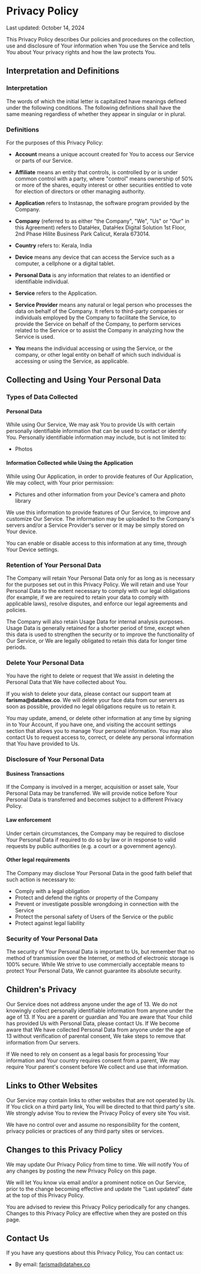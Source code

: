 <head> </head>
<h1>Privacy Policy</h1>
<p>Last updated: October 14, 2024</p>
<p>
  This Privacy Policy describes Our policies and procedures on the collection,
  use and disclosure of Your information when You use the Service and tells You
  about Your privacy rights and how the law protects You.
</p>
<h2>Interpretation and Definitions</h2>
<h3>Interpretation</h3>
<p>
  The words of which the initial letter is capitalized have meanings defined
  under the following conditions. The following definitions shall have the same
  meaning regardless of whether they appear in singular or in plural.
</p>
<h3>Definitions</h3>
<p>For the purposes of this Privacy Policy:</p>
<ul>
  <li>
    <p>
      <strong>Account</strong> means a unique account created for You to access
      our Service or parts of our Service.
    </p>
  </li>
  <li>
    <p>
      <strong>Affiliate</strong> means an entity that controls, is controlled by
      or is under common control with a party, where &quot;control&quot; means
      ownership of 50% or more of the shares, equity interest or other
      securities entitled to vote for election of directors or other managing
      authority.
    </p>
  </li>
  <li>
    <p>
      <strong>Application</strong> refers to Instasnap, the
      software program provided by the Company.
    </p>
  </li>
  <li>
    <p>
      <strong>Company</strong> (referred to as either &quot;the Company&quot;,
      &quot;We&quot;, &quot;Us&quot; or &quot;Our&quot; in this Agreement)
      refers to DataHex, DataHex Digital Solution 1st Floor, 2nd Phase Hilite
      Business Park Calicut, Kerala 673014.
    </p>
  </li>
  <li>
    <p><strong>Country</strong> refers to: Kerala, India</p>
  </li>
  <li>
    <p>
      <strong>Device</strong> means any device that can access the Service such
      as a computer, a cellphone or a digital tablet.
    </p>
  </li>
  <li>
    <p>
      <strong>Personal Data</strong> is any information that relates to an
      identified or identifiable individual.
    </p>
  </li>
  <li>
    <p><strong>Service</strong> refers to the Application.</p>
  </li>
  <li>
    <p>
      <strong>Service Provider</strong> means any natural or legal person who
      processes the data on behalf of the Company. It refers to third-party
      companies or individuals employed by the Company to facilitate the
      Service, to provide the Service on behalf of the Company, to perform
      services related to the Service or to assist the Company in analyzing how
      the Service is used.
    </p>
  </li>
  <li>
    <p>
      <strong>You</strong> means the individual accessing or using the Service,
      or the company, or other legal entity on behalf of which such individual
      is accessing or using the Service, as applicable.
    </p>
  </li>
</ul>
<h2>Collecting and Using Your Personal Data</h2>
<h3>Types of Data Collected</h3>
<h4>Personal Data</h4>
<p>
  While using Our Service, We may ask You to provide Us with certain personally
  identifiable information that can be used to contact or identify You.
  Personally identifiable information may include, but is not limited to:
</p>
<ul>
  <li>
    <p>Photos</p>
  </li>
<!--  <li>-->
<!--    <p>First name and last name</p>-->
<!--  </li>-->
<!--  <li>-->
<!--    <p>Phone number</p>-->
<!--  </li>-->
<!--  <li>-->
<!--    <p>Usage Data</p>-->
<!--  </li>-->
</ul>
<!--<h4>Usage Data</h4>-->
<!--<p>Usage Data is collected automatically when using the Service.</p>-->
<!--<p>-->
<!--  Usage Data may include information such as Your Device's Internet Protocol-->
<!--  address (e.g. IP address), browser type, browser version, the pages of our-->
<!--  Service that You visit, the time and date of Your visit, the time spent on-->
<!--  those pages, unique device identifiers and other diagnostic data.-->
<!--</p>-->
<!--<p>-->
<!--  When You access the Service by or through a mobile device, We may collect-->
<!--  certain information automatically, including, but not limited to, the type of-->
<!--  mobile device You use, Your mobile device unique ID, the IP address of Your-->
<!--  mobile device, Your mobile operating system, the type of mobile Internet-->
<!--  browser You use, unique device identifiers and other diagnostic data.-->
<!--</p>-->
<!--<p>-->
<!--  We may also collect information that Your browser sends whenever You visit our-->
<!--  Service or when You access the Service by or through a mobile device.-->
<!--</p>-->
<h4>Information Collected while Using the Application</h4>
<p>
  While using Our Application, in order to provide features of Our Application,
  We may collect, with Your prior permission:
</p>
<ul>
  <li>
    Pictures and other information from your Device's camera and photo library
  </li>
</ul>
<p>
  We use this information to provide features of Our Service, to improve and
  customize Our Service. The information may be uploaded to the Company's
  servers and/or a Service Provider's server or it may be simply stored on Your
  device.
</p>
<p>
  You can enable or disable access to this information at any time, through Your
  Device settings.
</p>
<!--<h3>Use of Your Personal Data</h3>-->
<!--<p>The Company may use Personal Data for the following purposes:</p>-->
<!--<ul>-->
<!--  <li>-->
<!--    <p>-->
<!--      <strong>To provide and maintain our Service</strong>, including to monitor-->
<!--      the usage of our Service.-->
<!--    </p>-->
<!--  </li>-->
<!--  <li>-->
<!--    <p>-->
<!--      <strong>To manage Your Account:</strong> to manage Your registration as a-->
<!--      user of the Service. The Personal Data You provide can give You access to-->
<!--      different functionalities of the Service that are available to You as a-->
<!--      registered user.-->
<!--    </p>-->
<!--  </li>-->
<!--  <li>-->
<!--    <p>-->
<!--      <strong>For the performance of a contract:</strong> the development,-->
<!--      compliance and undertaking of the purchase contract for the products,-->
<!--      items or services You have purchased or of any other contract with Us-->
<!--      through the Service.-->
<!--    </p>-->
<!--  </li>-->
<!--  <li>-->
<!--    <p>-->
<!--      <strong>To contact You:</strong> To contact You by email, telephone calls,-->
<!--      SMS, or other equivalent forms of electronic communication, such as a-->
<!--      mobile application's push notifications regarding updates or informative-->
<!--      communications related to the functionalities, products or contracted-->
<!--      services, including the security updates, when necessary or reasonable for-->
<!--      their implementation.-->
<!--    </p>-->
<!--  </li>-->
<!--  <li>-->
<!--    <p>-->
<!--      <strong>To provide You</strong> with news, special offers and general-->
<!--      information about other goods, services and events which we offer that are-->
<!--      similar to those that you have already purchased or enquired about unless-->
<!--      You have opted not to receive such information.-->
<!--    </p>-->
<!--  </li>-->
<!--  <li>-->
<!--    <p>-->
<!--      <strong>To manage Your requests:</strong> To attend and manage Your-->
<!--      requests to Us.-->
<!--    </p>-->
<!--  </li>-->
<!--  <li>-->
<!--    <p>-->
<!--      <strong>For business transfers:</strong> We may use Your information to-->
<!--      evaluate or conduct a merger, divestiture, restructuring, reorganization,-->
<!--      dissolution, or other sale or transfer of some or all of Our assets,-->
<!--      whether as a going concern or as part of bankruptcy, liquidation, or-->
<!--      similar proceeding, in which Personal Data held by Us about our Service-->
<!--      users is among the assets transferred.-->
<!--    </p>-->
<!--  </li>-->
<!--  <li>-->
<!--    <p>-->
<!--      <strong>For other purposes</strong>: We may use Your information for other-->
<!--      purposes, such as data analysis, identifying usage trends, determining the-->
<!--      effectiveness of our promotional campaigns and to evaluate and improve our-->
<!--      Service, products, services, marketing and your experience.-->
<!--    </p>-->
<!--  </li>-->
<!--</ul>-->
<!--<p>We may share Your personal information in the following situations:</p>-->
<!--<ul>-->
<!--  <li>-->
<!--    <strong>With Service Providers:</strong> We may share Your personal-->
<!--    information with Service Providers to monitor and analyze the use of our-->
<!--    Service, to contact You.-->
<!--  </li>-->
<!--  <li>-->
<!--    <strong>For business transfers:</strong> We may share or transfer Your-->
<!--    personal information in connection with, or during negotiations of, any-->
<!--    merger, sale of Company assets, financing, or acquisition of all or a-->
<!--    portion of Our business to another company.-->
<!--  </li>-->
<!--  <li>-->
<!--    <strong>With Affiliates:</strong> We may share Your information with Our-->
<!--    affiliates, in which case we will require those affiliates to honor this-->
<!--    Privacy Policy. Affiliates include Our parent company and any other-->
<!--    subsidiaries, joint venture partners or other companies that We control or-->
<!--    that are under common control with Us.-->
<!--  </li>-->
<!--  <li>-->
<!--    <strong>With business partners:</strong> We may share Your information with-->
<!--    Our business partners to offer You certain products, services or promotions.-->
<!--  </li>-->
<!--  <li>-->
<!--    <strong>With other users:</strong> when You share personal information or-->
<!--    otherwise interact in the public areas with other users, such information-->
<!--    may be viewed by all users and may be publicly distributed outside.-->
<!--  </li>-->
<!--  <li>-->
<!--    <strong>With Your consent</strong>: We may disclose Your personal-->
<!--    information for any other purpose with Your consent.-->
<!--  </li>-->
<!--</ul>-->
<h3>Retention of Your Personal Data</h3>
<p>
  The Company will retain Your Personal Data only for as long as is necessary
  for the purposes set out in this Privacy Policy. We will retain and use Your
  Personal Data to the extent necessary to comply with our legal obligations
  (for example, if we are required to retain your data to comply with applicable
  laws), resolve disputes, and enforce our legal agreements and policies.
</p>
<p>
  The Company will also retain Usage Data for internal analysis purposes. Usage
  Data is generally retained for a shorter period of time, except when this data
  is used to strengthen the security or to improve the functionality of Our
  Service, or We are legally obligated to retain this data for longer time
  periods.
</p>

<h3>Delete Your Personal Data</h3>
<p>
  You have the right to delete or request that We assist in deleting the
  Personal Data that We have collected about You.
</p>
<p>
  If you wish to delete your data, please contact our support team at
  <strong>farisma@datahex.co</strong>. We will delete your face data from our
  servers as soon as possible, provided no legal obligations require us to
  retain it.
</p>
<p>
  You may update, amend, or delete other information at any time by signing in
  to Your Account, if you have one, and visiting the account settings section
  that allows you to manage Your personal information. You may also contact Us
  to request access to, correct, or delete any personal information that You
  have provided to Us.
</p>
<h3>Disclosure of Your Personal Data</h3>
<h4>Business Transactions</h4>
<p>
  If the Company is involved in a merger, acquisition or asset sale, Your
  Personal Data may be transferred. We will provide notice before Your Personal
  Data is transferred and becomes subject to a different Privacy Policy.
</p>
<h4>Law enforcement</h4>
<p>
  Under certain circumstances, the Company may be required to disclose Your
  Personal Data if required to do so by law or in response to valid requests by
  public authorities (e.g. a court or a government agency).
</p>
<h4>Other legal requirements</h4>
<p>
  The Company may disclose Your Personal Data in the good faith belief that such
  action is necessary to:
</p>
<ul>
  <li>Comply with a legal obligation</li>
  <li>Protect and defend the rights or property of the Company</li>
  <li>
    Prevent or investigate possible wrongdoing in connection with the Service
  </li>
  <li>Protect the personal safety of Users of the Service or the public</li>
  <li>Protect against legal liability</li>
</ul>
<h3>Security of Your Personal Data</h3>
<p>
  The security of Your Personal Data is important to Us, but remember that no
  method of transmission over the Internet, or method of electronic storage is
  100% secure. While We strive to use commercially acceptable means to protect
  Your Personal Data, We cannot guarantee its absolute security.
</p>
<h2>Children's Privacy</h2>
<p>
  Our Service does not address anyone under the age of 13. We do not knowingly
  collect personally identifiable information from anyone under the age of 13.
  If You are a parent or guardian and You are aware that Your child has provided
  Us with Personal Data, please contact Us. If We become aware that We have
  collected Personal Data from anyone under the age of 13 without verification
  of parental consent, We take steps to remove that information from Our
  servers.
</p>
<p>
  If We need to rely on consent as a legal basis for processing Your information
  and Your country requires consent from a parent, We may require Your parent's
  consent before We collect and use that information.
</p>
<h2>Links to Other Websites</h2>
<p>
  Our Service may contain links to other websites that are not operated by Us.
  If You click on a third party link, You will be directed to that third party's
  site. We strongly advise You to review the Privacy Policy of every site You
  visit.
</p>
<p>
  We have no control over and assume no responsibility for the content, privacy
  policies or practices of any third party sites or services.
</p>
<h2>Changes to this Privacy Policy</h2>
<p>
  We may update Our Privacy Policy from time to time. We will notify You of any
  changes by posting the new Privacy Policy on this page.
</p>
<p>
  We will let You know via email and/or a prominent notice on Our Service, prior
  to the change becoming effective and update the &quot;Last updated&quot; date
  at the top of this Privacy Policy.
</p>
<p>
  You are advised to review this Privacy Policy periodically for any changes.
  Changes to this Privacy Policy are effective when they are posted on this
  page.
</p>
<h2>Contact Us</h2>
<p>If you have any questions about this Privacy Policy, You can contact us:</p>
<ul>
  <li>By email: <a href="mailto:farisma@datahex.co">farisma@datahex.co</a></li>
</ul>
<script
  data-cfasync="false"
  src="/cdn-cgi/scripts/5c5dd728/cloudflare-static/email-decode.min.js"
></script>

